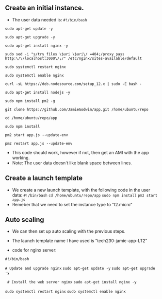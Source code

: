## Create an initial instance.
- The user data needed is:
`#!/bin/bash`

`sudo apt-get update -y`

`sudo apt-get upgrade -y`

`sudo apt-get install nginx -y`

`sudo sed -i "s/try_files \$uri \$uri\/ =404;/proxy_pass http:\/\/localhost:3000\/;/" /etc/nginx/sites-available/default`

`sudo systemctl restart nginx`

`sudo systemctl enable nginx`

`curl -sL https://deb.nodesource.com/setup_12.x | sudo -E bash -`

`sudo apt-get install nodejs -y`

`sudo npm install pm2 -g`

`git clone https://github.com/JamieGodwin/app.git /home/ubuntu/repo`

`cd /home/ubuntu/repo/app`

`sudo npm install`

`pm2 start app.js --update-env`

`pm2 restart app.js --update-env`
- This code should work, however if not, then get an AMI with the app working.
- Note: The user data doesn't like blank space between lines.

## Create a launch template
- We create a new launch template, with the following code in the user data:
`#!/bin/bash`
`cd /home/ubuntu/repo/app`
`sudo npm install`
`pm2 start app.js`
- Remeber that we need to set the instance type to "t2.micro"
## Auto scaling
- We can then set up auto scaling with the previous steps. 
- The launch template name I have used is "tech230-jamie-app-LT2"

- code for nginx server:

`#!/bin/bash`

 `# Update and upgrade nginx`
 `sudo apt-get update -y`
 `sudo apt-get upgrade -y`

` # Install the web server nginx`
 `sudo apt-get install nginx -y`
 
`sudo systemctl restart nginx`
`sudo systemctl enable nginx`
